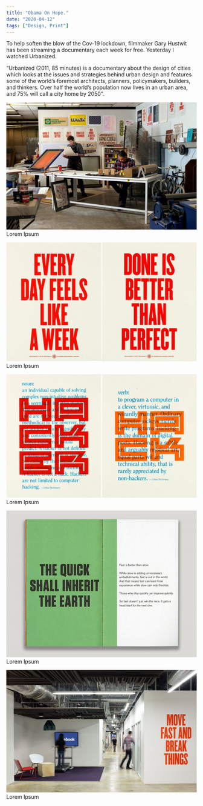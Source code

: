 ```yaml
---
title: "Obama On Hope."
date: "2020-04-12"
tags: ["Design, Print"]
---
```


To help soften the blow of the Cov-19 lockdown, filmmaker Gary Hustwit has been streaming a documentary each week for free. Yesterday I watched Urbanized.

“Urbanized (2011, 85 minutes) is a documentary about the design of cities which looks at the issues and strategies behind urban design and features some of the world’s foremost architects, planners, policymakers, builders, and thinkers. Over half the world’s population now lives in an urban area, and 75% will call a city home by 2050”.

![Gary Hustwit Urbanized](images/analogResearchLab01.jpg)
Lorem Ipsum

![Gary Hustwit Urbanized](images/analogResearchLab02.jpg)
Lorem Ipsum

![Gary Hustwit Urbanized](images/analogResearchLab03.jpg)
Lorem Ipsum

![Gary Hustwit Urbanized](images/analogResearchLab04.jpg)
Lorem Ipsum

![Gary Hustwit Urbanized](images/analogResearchLab05.jpg)
Lorem Ipsum
